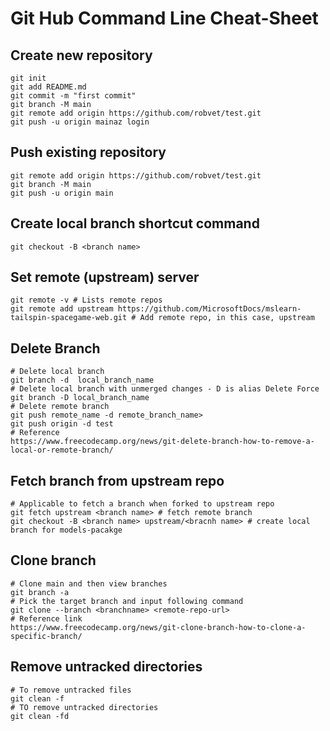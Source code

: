 # Git Hub Command Line Cheat-Sheet

## Create new repository
```
git init
git add README.md
git commit -m "first commit"
git branch -M main
git remote add origin https://github.com/robvet/test.git
git push -u origin mainaz login
```

## Push existing repository
```
git remote add origin https://github.com/robvet/test.git
git branch -M main
git push -u origin main
```

## Create local branch shortcut command
```
git checkout -B <branch name>
```

## Set remote (upstream) server
```
git remote -v # Lists remote repos 
git remote add upstream https://github.com/MicrosoftDocs/mslearn-tailspin-spacegame-web.git # Add remote repo, in this case, upstream
```

## Delete Branch
```
# Delete local branch
git branch -d  local_branch_name
# Delete local branch with unmerged changes - D is alias Delete Force
git branch -D local_branch_name
# Delete remote branch
git push remote_name -d remote_branch_name>
git push origin -d test
# Reference
https://www.freecodecamp.org/news/git-delete-branch-how-to-remove-a-local-or-remote-branch/
```

## Fetch branch from upstream repo
```
# Applicable to fetch a branch when forked to upstream repo
git fetch upstream <branch name> # fetch remote branch
git checkout -B <branch name> upstream/<bracnh name> # create local branch for models-pacakge
```

## Clone branch
```
# Clone main and then view branches
git branch -a
# Pick the target branch and input following command
git clone --branch <branchname> <remote-repo-url>
# Reference link
https://www.freecodecamp.org/news/git-clone-branch-how-to-clone-a-specific-branch/
```


## Remove untracked directories
```
# To remove untracked files
git clean -f
# TO remove untracked directories
git clean -fd
```
